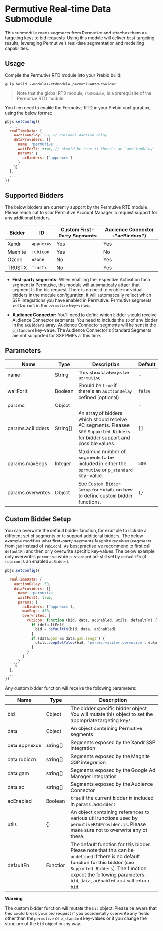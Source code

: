 # Permutive Real-time Data Submodule
This submodule reads segments from Permutive and attaches them as targeting keys to bid requests. Using this module will deliver best targeting results, leveraging Permutive's real-time segmentation and modelling capabilities.

## Usage
Compile the Permutive RTD module into your Prebid build:
```
gulp build --modules=rtdModule,permutiveRtdProvider
```

> Note that the global RTD module, `rtdModule`, is a prerequisite of the Permutive RTD module.

You then need to enable the Permutive RTD in your Prebid configuration, using the below format:

```javascript
pbjs.setConfig({
  ...,
  realTimeData: {
    auctionDelay: 50, // optional auction delay
    dataProviders: [{
      name: 'permutive',
      waitForIt: true, // should be true if there's an `auctionDelay`
      params: {
        acBidders: ['appnexus']
      }
    }]
  },
  ...
})
```

## Supported Bidders
The below bidders are currently support by the Permutive RTD module. Please reach out to your Permutive Account Manager to request support for any additional bidders.

| Bidder      | ID         | Custom First-Party Segments | Audience Connector ("acBidders") |
| ----------- | ---------- | -------------------- | ------------------ |
| Xandr       | `appnexus` | Yes                  | Yes                |
| Magnite     | `rubicon`  | Yes                  | No                 |
| Ozone       | `ozone`    | No                   | Yes                |
| TRUSTX      | `trustx`   | No                   | Yes                |

* **First-party segments:** When enabling the respective Activation for a segment in Permutive, this module will automatically attach that segment to the bid request. There is no need to enable individual bidders in the module configuration, it will automatically reflect which SSP integrations you have enabled in Permutive. Permutive segments will be sent in the `permutive` key-value.

* **Audience Connector:** You'll need to define which bidder should receive Audience Connector segments. You need to include the `ID` of any bidder in the `acBidders` array. Audience Connector segments will be sent in the `p_standard` key-value. The Audience Connector's Standard Segments are not supported for SSP PMPs at this time.


## Parameters
| Name              | Type                 | Description        | Default        |
| ----------------- | -------------------- | ------------------ | ------------------ |
| name              | String               | This should always be `permutive` | - |
| waitForIt         | Boolean              | Should be `true` if there's an `auctionDelay` defined (optional) | `false` |
| params            | Object               |                 | - |
| params.acBidders  | String[]             | An array of bidders which should receive AC segments. Pleasee see `Supported Bidders` for bidder support and possible values. | `[]` |
| params.maxSegs    | Integer              | Maximum number of segments to be included in either the `permutive` or `p_standard` key-value. | `500` |
| params.overwrites | Object               | See `Custom Bidder Setup` for details on how to define custom bidder functions.      | `{}` |


## Custom Bidder Setup
You can overwrite the default bidder function, for example to include a different set of segments or to support additional bidders. The below example modifies what first-party segments Magnite receives (segments from `gam` instead of `rubicon`). As best practise we recommend to first call `defaultFn` and then only overwrite specific key-values. The below example only overwrites `permutive` while `p_standard` are still set by `defaultFn` (if `rubicon` is an enabled `acBidder`).

```javascript
pbjs.setConfig({
  ...,
  realTimeData: {
    auctionDelay: 50,
    dataProviders: [{
      name: 'permutive',
      waitForIt: true,
      params: {
        acBidders: ['appnexus'],
        maxSegs: 450,
        overwrites: {
          rubicon: function (bid, data, acEnabled, utils, defaultFn) {
            if (defaultFn){
              bid = defaultFn(bid, data, acEnabled)
            }
            if (data.gam && data.gam.length) {
              utils.deepSetValue(bid, 'params.visitor.permutive', data.gam)
            }
          }
        }
      }
    }]
  },
  ...
})
```
Any custom bidder function will receive the following parameters:

| Name          | Type          | Description                             |
| ------------- |-------------- | --------------------------------------- |
| bid           | Object        | The bidder specific bidder object. You will mutate this object to set the appropriate targeting keys.       |
| data          | Object        | An object containing Permutive segments |
| data.appnexus | string[]      | Segments exposed by the Xandr SSP integration |
| data.rubicon  | string[]      | Segments exposed by the Magnite SSP integration  |
| data.gam      | string[]      | Segments exposed by the Google Ad Manager integration |
| data.ac       | string[]      | Segments exposed by the Audience Connector |
| acEnabled     | Boolean       | `true` if the current bidder in included in `params.acBidders` |
| utils         | {}            | An object containing references to various util functions used by `permutiveRtdProvider.js`. Please make sure not to overwrite any of these. |
| defaultFn     | Function      | The default function for this bidder. Please note that this can be `undefined` if there is no default function for this bidder (see `Supported Bidders`). The function expect the following parameters: `bid`, `data`, `acEnabled` and will return `bid`. |

**Warning**

The custom bidder function will mutate the `bid` object. Please be aware that this could break your bid request if you accidentally overwrite any fields other than the `permutive` or `p_standard` key-values or if you change the structure of the `bid` object in any way.
